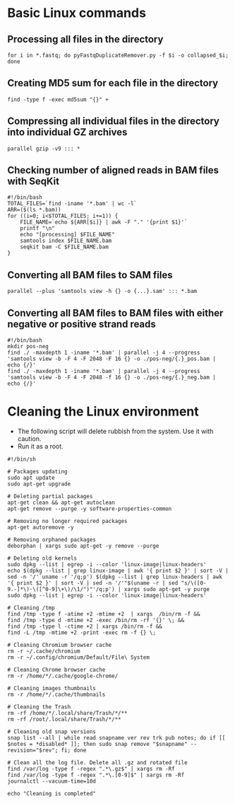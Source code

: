 # Basic Linux commands
## Processing all files in the directory
```
for i in *.fastq; do pyFastqDuplicateRemover.py -f $i -o collapsed_$i; done
```
## Creating MD5 sum for each file in the directory
```
find -type f -exec md5sum "{}" +
```
## Compressing all individual files in the directory into individual GZ archives
```
parallel gzip -v9 ::: *
```
## Checking number of aligned reads in BAM files with SeqKit
```
#!/bin/bash
TOTAL_FILES=`find -iname '*.bam' | wc -l`
ARR=($(ls *.bam))
for ((i=0; i<$TOTAL_FILES; i+=1)) {
    FILE_NAME=`echo ${ARR[$i]} | awk -F "." '{print $1}'`
    printf "\n"
    echo "[processing] $FILE_NAME"
    samtools index $FILE_NAME.bam
    seqkit bam -C $FILE_NAME.bam
}
```
## Converting all BAM files to SAM files
```
parallel --plus 'samtools view -h {} -o {...}.sam' ::: *.bam
```
## Converting all BAM files to BAM files with either negative or positive strand reads
```
#!/bin/bash
mkdir pos-neg
find ./ -maxdepth 1 -iname '*.bam' | parallel -j 4 --progress 'samtools view -b -F 4 -F 2048 -F 16 {} -o ./pos-neg/{.}_pos.bam | echo {/}'
find ./ -maxdepth 1 -iname '*.bam' | parallel -j 4 --progress 'samtools view -b -F 4 -F 2048 -f 16 {} -o ./pos-neg/{.}_neg.bam | echo {/}'
```
# Cleaning the Linux environment
- The following script will delete rubbish from the system. Use it with caution.
- Run it as a root.

```
#!/bin/sh

# Packages updating
sudo apt update
sudo apt-get upgrade

# Deleting partial packages
apt-get clean && apt-get autoclean
apt-get remove --purge -y software-properties-common

# Removing no longer required packages
apt-get autoremove -y

# Removing orphaned packages
deborphan | xargs sudo apt-get -y remove --purge

# Deleting old kernels
sudo dpkg --list | egrep -i --color 'linux-image|linux-headers'
echo $(dpkg --list | grep linux-image | awk '{ print $2 }' | sort -V | sed -n '/'`uname -r`'/q;p') $(dpkg --list | grep linux-headers | awk '{ print $2 }' | sort -V | sed -n '/'"$(uname -r | sed "s/\([0-9.-]*\)-\([^0-9]\+\)/\1/")"'/q;p') | xargs sudo apt-get -y purge
sudo dpkg --list | egrep -i --color 'linux-image|linux-headers'

# Cleaning /tmp
find /tmp -type f -atime +2 -mtime +2  | xargs  /bin/rm -f &&
find /tmp -type d -mtime +2 -exec /bin/rm -rf '{}' \; &&
find /tmp -type l -ctime +2 | xargs /bin/rm -f &&
find -L /tmp -mtime +2 -print -exec rm -f {} \;

# Cleaning Chromium browser cache
rm -r ~/.cache/chromium
rm -r ~/.config/chromium/Default/File\ System

# Cleaning Chrome browser cache
rm -r /home/*/.cache/google-chrome/

# Cleaning images thumbnails
rm -r /home/*/.cache/thumbnails

# Cleaning the Trash
rm -rf /home/*/.local/share/Trash/*/**
rm -rf /root/.local/share/Trash/*/**

# Cleaning old snap versions
snap list --all | while read snapname ver rev trk pub notes; do if [[ $notes = *disabled* ]]; then sudo snap remove "$snapname" --revision="$rev"; fi; done

# Clean all the log file. Delete all .gz and rotated file
find /var/log -type f -regex ".*\.gz$" | xargs rm -Rf
find /var/log -type f -regex ".*\.[0-9]$" | xargs rm -Rf
journalctl --vacuum-time=10d

echo "Cleaning is completed" 
```

